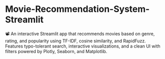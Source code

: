 # Movie-Recommendation-System-Streamlit
📽️ An interactive Streamlit app that recommends movies based on genre, rating, and popularity using TF-IDF, cosine similarity, and RapidFuzz. Features typo-tolerant search, interactive visualizations, and a clean UI with filters powered by Plotly, Seaborn, and Matplotlib.
